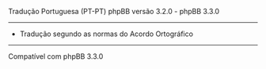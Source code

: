
Tradução Portuguesa (PT-PT) phpBB versão 3.2.0 - phpBB 3.3.0

------------
* Tradução segundo as normas do Acordo Ortográfico

------------
Compatível com phpBB 3.3.0
